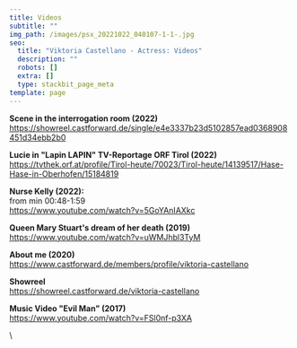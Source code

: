 ```yaml
---
title: Videos
subtitle: ""
img_path: /images/psx_20221022_040107-1-1-.jpg
seo:
  title: "Viktoria Castellano - Actress: Videos"
  description: ""
  robots: []
  extra: []
  type: stackbit_page_meta
template: page
---
```

**Scene in the interrogation room (2022)**\
<https://showreel.castforward.de/single/e4e3337b23d5102857ead0368908451d34ebb2b0>

**Lucie in "Lapin LAPIN" TV-Reportage ORF Tirol (2022)**\
https://tvthek.orf.at/profile/Tirol-heute/70023/Tirol-heute/14139517/Hase-Hase-in-Oberhofen/15184819

**Nurse Kelly (2022):**\
from min 00:48-1:59\
https://www.youtube.com/watch?v=5GoYAnIAXkc

**Queen Mary Stuart's dream of her death (2019)** \
https://www.youtube.com/watch?v=uWMJhbl3TyM

**About me (2020)**\
https://www.castforward.de/members/profile/viktoria-castellano

**Showreel** \
https://showreel.castforward.de/viktoria-castellano

**Music Video "Evil Man" (2017)**\
https://www.youtube.com/watch?v=FSl0nf-p3XA

\